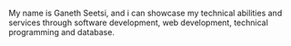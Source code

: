 My name is Ganeth Seetsi, and i can showcase my technical abilities and services through software development, web development, technical programming and database.
